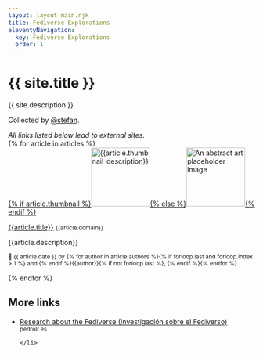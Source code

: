 ```yaml
---
layout: layout-main.njk
title: Fediverse Explorations
eleventyNavigation:
  key: Fediverse Explorations
  order: 1
---
```


<div class="p-5 mb-5 bg-body-tertiary rounded-3">
  <div class="container-fluid py-5">
    <h1 class="display-5 fw-bold">{{ site.title }}</h1>
    <p class="col-md-8 fs-4">
      {{ site.description }}
    </p>
    <p class="col-md-8 fs-5">
      Collected by <a rel="me" href="https://stefanbohacek.online/@stefan">@stefan</a>.
    </p>
  </div>
</div>
<div class="alert alert-secondary" role="alert">
  <em>All links listed below lead to external sites.</em>
</div>
<div class="mt-5 pt-3">
  {% for article in articles %}<div class="d-flex align-items-start">
    <div class="flex-shrink-0">
      <a href="{{ article.url }}">
      {% if article.thumbnail %}<img class="border rounded" loading="lazy" width="120px" src="{{article.thumbnail}}" alt="{{article.thumbnail_description}}">{% else %}<img class="border rounded" loading="lazy" width="120px" src="https://generative-placeholders.glitch.me/image?width=120&height=77" alt="An abstract art placeholder image">{% endif %}
      </a>
    </div>
    <div class="flex-grow-1 ms-3">
      <p class="fw-bold">
        <a href="{{ article.url }}">{{article.title}}</a> <small class="text-muted">{{article.domain}}</small>
      </p>
      <p>
      {{article.description}}
      </p>
      <p class="text-muted">
      <small>📅  {{ article.date }} by {% for author in article.authors %}{% if forloop.last and forloop.index > 1 %} and {% endif %}{{author}}{% if not forloop.last %}, {% endif %}{% endfor %}</small>
      </p>
    </div>
  </div>{% endfor %}
</div>
<div class="mt-5 pt-3">
  <h2>More links</h2>
  <ul class="mt-3">
    <li>
      <a href="https://www.pedrolr.es/research/infonomy2024/investigacionfediverso.html">Research about the Fediverse (Investigación sobre el Fediverso)</a> <small class="text-muted">pedrolr.es</small>
      
    </li>
  </ul>
</div>
